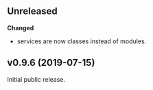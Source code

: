 
Unreleased
----------
**Changed**
 - services are now classes instead of modules.


v0.9.6 (2019-07-15)
-------------------
Initial public release.